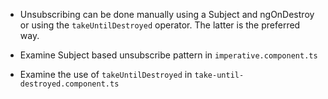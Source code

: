 - Unsubscribing can be done manually using a Subject and ngOnDestroy or using the `takeUntilDestroyed` operator. The latter is the preferred way.

- Examine Subject based unsubscribe pattern in `imperative.component.ts`

- Examine the use of `takeUntilDestroyed` in `take-until-destroyed.component.ts`
